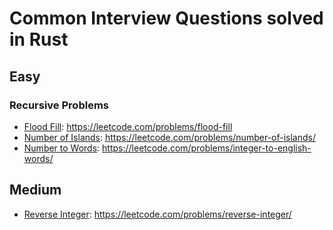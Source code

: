 # Common Interview Questions solved in Rust

## Easy

### Recursive Problems

* [Flood Fill](flood_fill): https://leetcode.com/problems/flood-fill
* [Number of Islands](num_islands): https://leetcode.com/problems/number-of-islands/
* [Number to Words](number_to_words): https://leetcode.com/problems/integer-to-english-words/



## Medium

* [Reverse Integer](reverse_int): https://leetcode.com/problems/reverse-integer/

